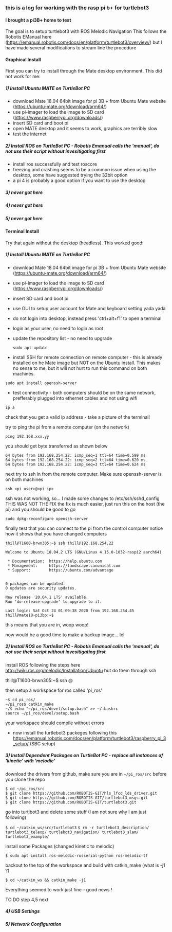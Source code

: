 ### this is a log for working with the rasp pi b+ for turtlebot3

#### I brought a pi3B+ home to test
The goal is to setup turtlebot3 with ROS Melodic Navigation
This follows the Robotis EManual here (https://emanual.robotis.com/docs/en/platform/turtlebot3/overview/)
but I have made several modifications to stream line the procedure

#### Graphical Install 
First you can try to install through the Mate desktop environment. This did not work for me:

##### 1) Install Ubuntu MATE on TurtleBot PC 
* download Mate 18.04 64bit image for pi 3B + from Ubuntu Mate website (https://ubuntu-mate.org/download/arm64/)
* use pi-imager to load the image to SD card (https://www.raspberrypi.org/downloads/) 
* insert SD card and boot pi
* open MATE desktop and it seems to work, graphics are terribly slow
* test the internet

##### 2) Install ROS on TurtleBot PC - Robotis Emanual calls the 'manual', do not use their script without invesitigating first
* install ros successfully and test roscore
* freezing and crashing seems to be a common issue when using the desktop, some have suggested trying the 32bit option
* a pi 4 is probably a good option if you want to use the desktop

##### 3) never got here
##### 4) never got here
##### 5) never got here


#### Terminal Install
Try that again  without the desktop (headless). This worked good:

##### 1) Install Ubuntu MATE on TurtleBot PC 
* download Mate 18.04 64bit image for pi 3B + from Ubuntu Mate website (https://ubuntu-mate.org/download/arm64/)
* use pi-imager to load the image to SD card (https://www.raspberrypi.org/downloads/)
* insert SD card and boot pi
* use GUI to setup user account for Mate and keyboard setting yada yada
* do not login into desktop, instead press 'ctrl+alt+f1' to open a terminal
* login as your user, no need to login as root

* update the repository list - no need to upgrade

  `sudo apt update`

* install SSH for remote connection on remote computer - this is already installed on he Mate image but NOT on the Ubuntu install.  This makes no sense to me, but it will not hurt to run this command on both machines.  

 `sudo apt install openssh-server`

* test connectivity - both computers should be on the same network, prefferably plugged into ethernet cables and not using wifi

 `ip a`

  check that you get a valid ip address - take a picture of the terminal!

  try to ping the pi from a remote computer (on the network)

  `ping 192.168.xxx.yy`

  you should get byte transferred as shown below

  ```PING 192.168.254.22 (192.168.254.22) 56(84) bytes of data.
  64 bytes from 192.168.254.22: icmp_seq=1 ttl=64 time=0.599 ms
  64 bytes from 192.168.254.22: icmp_seq=2 ttl=64 time=0.620 ms
  64 bytes from 192.168.254.22: icmp_seq=3 ttl=64 time=0.624 ms
  ```
  next try to ssh in from the remote computer. Make sure openssh-server is on both machines

 `ssh <pi user>@<pi ip>`

  ssh was not working, so... I made some changes to /etc/ssh/sshd_config THIS WAS NOT THE FIX
  the fix is much easier, just run this on the host (the pi) and you should be good to go

  `sudo dpkg-reconfigure openssh-server`

  finally test that you can connect to the pi from the control computer
  notice how it shows that you have changed computers

  `thill@T1600-brwn305:~$ ssh thill@192.168.254.22`

  ```  thill@192.168.254.22's password:
  Welcome to Ubuntu 18.04.2 LTS (GNU/Linux 4.15.0-1032-raspi2 aarch64)

   * Documentation:  https://help.ubuntu.com
   * Management:     https://landscape.canonical.com
   * Support:        https://ubuntu.com/advantage


  0 packages can be updated.
  0 updates are security updates.

  New release '20.04.1 LTS' available.
  Run 'do-release-upgrade' to upgrade to it.

  Last login: Sat Oct 24 01:09:38 2020 from 192.168.254.45
  thill@mate18-pi3bp:~$
  ```
  this means that you are in, woop woop!

  now would be a good time to make a backup image... lol
  
  ##### 2) Install ROS on TurtleBot PC - Robotis Emanual calls the 'manual', do not use their script without invesitigating first
  install ROS following  the steps here http://wiki.ros.org/melodic/Installation/Ubuntu but do them through ssh
  
  thill@T1600-brwn305:~$ ssh <pi user>@<pi ip>

  then setup a workspace for ros called 'pi_ros'

  ``` ~$ mkdir -p ~/pi_ros/src
  ~$ cd pi_ros/
  ~/pi_ros$ catkin_make
  ~/$ echo "~/pi_ros/devel/setup.bash" >> ~/.bashrc
  source ~/pi_ros/devel/setup.bash 
  ```

  your workspace should compile without errors

* now install the turtlebot3 packeges following this https://emanual.robotis.com/docs/en/platform/turtlebot3/raspberry_pi_3_setup/ (SBC setup)

 
 ##### 3) Install Dependent Packages on TurtleBot PC - replace all instances of 'kinetic' with 'melodic'


 download the drivers from github, make sure you are in `~/pi_ros/src`  before you clone the repo
   
 ```
 $ cd ~/pi_ros/src
 $ git clone https://github.com/ROBOTIS-GIT/hls_lfcd_lds_driver.git
 $ git clone https://github.com/ROBOTIS-GIT/turtlebot3_msgs.git
 $ git clone https://github.com/ROBOTIS-GIT/turtlebot3.git
 ```

 go into turtlbot3 and delete some stuff (I am not sure why I am just following)

 `$ cd ~/catkin_ws/src/turtlebot3`
 `$ rm -r turtlebot3_description/ turtlebot3_teleop/ turtlebot3_navigation/ turtlebot3_slam/ turtlebot3_example/`
   
  install some Packages (changed kinetic to melodic)

   `$ sudo apt install ros-melodic-rosserial-python ros-melodic-tf`


  backout to the top of the workspace and build with catkin_make (what is -j1 ?)

   `$ cd ~/catkin_ws && catkin_make -j1`

  Everything seemed to work just fine - good news !

  TO DO  step 4,5 next

  ##### 4) USB Settings

  ##### 5) Network Configuration
